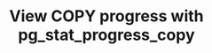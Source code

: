 ---
title: View COPY progress with pg_stat_progress_copy
linkTitle: View COPY progress with pg_stat_progress_copy
description: Use pg_stat_progress_copy to get the COPY command status, number of tuples processed, and other COPY progress reports.
aliases:
headerTitle: View COPY progress with pg_stat_progress_copy
image: /images/section_icons/index/develop.png
menu:
  preview:
    identifier: pg-stat-progress-copy
    parent: query-tuning
    weight: 300
type: docs
---